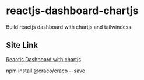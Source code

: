# reactjs-dashboard-chartjs
Build reactjs dashboard with chartjs and tailwindcss

## Site Link 
[Reactjs Dashboard with chartjs](https://hilarious-crumble-858fb5.netlify.app/)

npm install @craco/craco --save